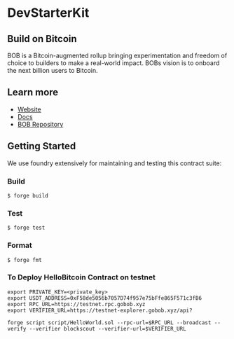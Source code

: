 # DevStarterKit

## Build on Bitcoin

BOB is a Bitcoin-augmented rollup bringing experimentation and freedom of choice to builders to make a real-world impact. BOBs vision is to onboard the next billion users to Bitcoin.

## Learn more

- [Website](https://www.gobob.xyz/)
- [Docs](https://docs.gobob.xyz/)
- [BOB Repository](https://github.com/bob-collective/bob)

## Getting Started

We use foundry extensively for maintaining and testing this contract suite:

### Build

```shell
$ forge build
```

### Test

```shell
$ forge test
```

### Format

```shell
$ forge fmt
```

### To Deploy HelloBitcoin Contract on testnet

```shell
export PRIVATE_KEY=<private_key>
export USDT_ADDRESS=0xF58de5056b7057D74f957e75bFfe865F571c3fB6
export RPC_URL=https://testnet.rpc.gobob.xyz
export VERIFIER_URL=https://testnet-explorer.gobob.xyz/api?

forge script script/HelloWorld.sol --rpc-url=$RPC_URL --broadcast --verify --verifier blockscout --verifier-url=$VERIFIER_URL
```